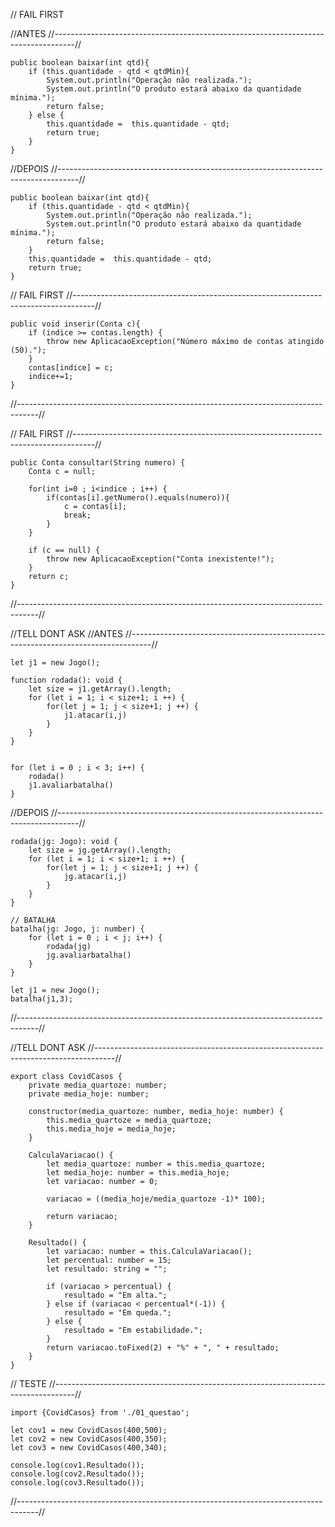 // FAIL FIRST

//ANTES
//-----------------------------------------------------------------------------------//
```
public boolean baixar(int qtd){
    if (this.quantidade - qtd < qtdMin){
        System.out.println("Operação não realizada.");
        System.out.println("O produto estará abaixo da quantidade mínima.");
        return false;
    } else {
        this.quantidade =  this.quantidade - qtd; 
        return true;
    }
}
```
//DEPOIS
//-----------------------------------------------------------------------------------//
```
public boolean baixar(int qtd){
    if (this.quantidade - qtd < qtdMin){
        System.out.println("Operação não realizada.");
        System.out.println("O produto estará abaixo da quantidade mínima.");
        return false;
    } 
    this.quantidade =  this.quantidade - qtd; 
    return true;
}
```

// FAIL FIRST
//-----------------------------------------------------------------------------------//
```
public void inserir(Conta c){
    if (indice >= contas.length) {
        throw new AplicacaoException("Número máximo de contas atingido (50).");
    }
    contas[indice] = c;
    indice+=1;
}
```
//-----------------------------------------------------------------------------------//

// FAIL FIRST 
//-----------------------------------------------------------------------------------//
```
public Conta consultar(String numero) {
    Conta c = null;

    for(int i=0 ; i<indice ; i++) {
        if(contas[i].getNumero().equals(numero)){
            c = contas[i];
            break;
        }
    }
    
    if (c == null) {
        throw new AplicacaoException("Conta inexistente!");
    }
    return c;
}
```
//-----------------------------------------------------------------------------------//


//TELL DONT ASK
//ANTES 
//-----------------------------------------------------------------------------------//
```
let j1 = new Jogo();
    
function rodada(): void {
    let size = j1.getArray().length;
    for (let i = 1; i < size+1; i ++) {
        for(let j = 1; j < size+1; j ++) {
            j1.atacar(i,j)
        }
    }
}


for (let i = 0 ; i < 3; i++) {
    rodada()
    j1.avaliarbatalha()
}
```
//DEPOIS
//-----------------------------------------------------------------------------------//
```
rodada(jg: Jogo): void {
    let size = jg.getArray().length;
    for (let i = 1; i < size+1; i ++) {
        for(let j = 1; j < size+1; j ++) {
            jg.atacar(i,j)
        }
    }
}

// BATALHA 
batalha(jg: Jogo, j: number) {
    for (let i = 0 ; i < j; i++) {
        rodada(jg)
        jg.avaliarbatalha()
    }
}

let j1 = new Jogo();
batalha(j1,3);
```
//-----------------------------------------------------------------------------------//


//TELL DONT ASK
//-----------------------------------------------------------------------------------//
```
export class CovidCasos {
    private media_quartoze: number;
    private media_hoje: number;

    constructor(media_quartoze: number, media_hoje: number) {
        this.media_quartoze = media_quartoze;
        this.media_hoje = media_hoje;
    }

    CalculaVariacao() {
        let media_quartoze: number = this.media_quartoze;
        let media_hoje: number = this.media_hoje;
        let variacao: number = 0;

        variacao = ((media_hoje/media_quartoze -1)* 100);

        return variacao;
    }

    Resultado() {
        let variacao: number = this.CalculaVariacao();
        let percentual: number = 15;
        let resultado: string = "";

        if (variacao > percentual) {
            resultado = "Em alta.";
        } else if (variacao < percentual*(-1)) {
            resultado = "Em queda.";
        } else {
            resultado = "Em estabilidade.";
        }
        return variacao.toFixed(2) + "%" + ", " + resultado;
    }
}
```
// TESTE
//-----------------------------------------------------------------------------------//
```
import {CovidCasos} from './01_questao';

let cov1 = new CovidCasos(400,500);
let cov2 = new CovidCasos(400,350);
let cov3 = new CovidCasos(400,340);

console.log(cov1.Resultado());
console.log(cov2.Resultado());
console.log(cov3.Resultado());
```
//-----------------------------------------------------------------------------------//
